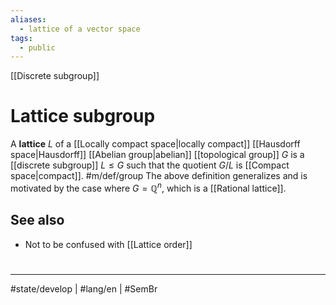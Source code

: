 ```yaml
---
aliases:
  - lattice of a vector space
tags:
  - public
---
```

[[Discrete subgroup]]
# Lattice subgroup

A **lattice** $L$ of a [[Locally compact space|locally compact]] [[Hausdorff space|Hausdorff]] [[Abelian group|abelian]] [[topological group]] $G$ is a [[discrete subgroup]] $L \leq G$ such that the quotient $G / L$ is [[Compact space|compact]]. #m/def/group
The above definition generalizes and is motivated by the case where $G = \mathbb{Q}^n$, which is a [[Rational lattice]].

## See also

- Not to be confused with [[Lattice order]]

#
---
#state/develop | #lang/en | #SemBr
